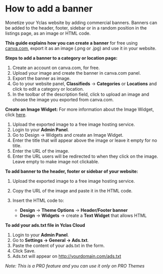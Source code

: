 # How to add a banner

Monetize your Yclas website by adding commercial banners. Banners can be added to the header, footer, sidebar or in a random position in the listings page, as an image or HTML code.

**This guide explains how you can create a banner** for free using  [canva.com](https://www.canva.com/), export it as an image (.png or .jpg) and use it in your website.

**Steps to add a banner to a category or location page:**

1.  Create an account on canva.com, for free.
2.  Upload your image and create the banner in canva.com panel.
3.  Export the banner as image.
4.  Go to your website panel,  **Classifieds**  ->  **Categories**  or  **Locations**  and click to edit a category or location.
5.  In the toolbar of the description field, click to upload an image and choose the image you exported from canva.com.

**Create an Image Widget:**  For more information about the Image Widget, click  [here](Widgets-image-widget.md).

1.  Upload the exported image to a free image hosting service.
2.  Login to your **Admin Panel**.
3.  Go to Design -> Widgets and create an Image Widget.
4.  Enter the title that will appear above the image or leave it empty for no title.
5.  Enter the URL of the image.
6.  Enter the URL users will be redirected to when they click on the image. Leave empty to make image not clickable.

**To add banner to the header, footer or sidebar of your website:**

1.  Upload the exported image to a free image hosting service.
2.  Copy the URL of the image and paste it in the HTML code.
3.  Insert the HTML code to:
    
     - **Design** -> **Theme Options** -> **Header/Footer banner**
    -   **Design**  ->  **Widgets**  -> create a  **Text Widget**  that allows HTML

**To add your ads.txt file in Yclas Cloud**

1.  Login to your **Admin Panel**.
2.  Go to **Settings -> General -> Ads.txt**.
3.  Paste the content of your ads.txt in the form.
4.  Click Save.
5.  Ads.txt will appear on http://yourdomain.com/ads.txt

*Note: This is a PRO feature and you can use it only on PRO Themes*
